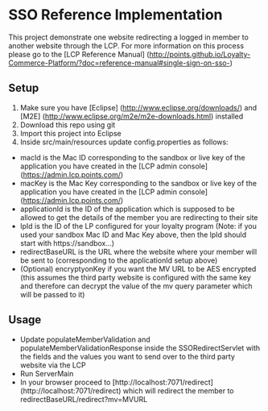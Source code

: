 SSO Reference Implementation
=========

This project demonstrate one website redirecting a logged in member to another website through the LCP.
For more information on this process please go to the [LCP Reference Manual] (http://points.github.io/Loyalty-Commerce-Platform/?doc=reference-manual#single-sign-on-sso-)

## Setup

1. Make sure you have [Eclipse] (http://www.eclipse.org/downloads/) and [M2E] (http://www.eclipse.org/m2e/m2e-downloads.html) installed 
2. Download this repo using git
3. Import this project into Eclipse
4. Inside src/main/resources update config.properties as follows:

- macId is the Mac ID corresponding to the sandbox or live key of the application you have created in the [LCP admin console] (https://admin.lcp.points.com/)  
- macKey is the Mac Key corresponding to the sandbox or live key of the application you have created in the [LCP admin console] (https://admin.lcp.points.com/)
- applicationId is the ID of the application which is supposed to be allowed to get the details of the member you are redirecting to their site
- lpId is the ID of the LP configured for your loyalty program (Note: if you used your sandbox Mac ID and Mac Key above, then the lpId should start with https://sandbox...)
- redirectBaseURL is the URL where the website where your member will be sent to (corresponding to the applicationId setup above)
- (Optional) encryptyonKey if you want the MV URL to be AES encrypted (this assumes the third party website is configured with the same key and therefore can decrypt the value of the mv query parameter which will be passed to it)

## Usage

- Update populateMemberValidation and populateMemberValidationResponse inside the SSORedirectServlet with the fields and the values you want to send over to the third party website via the LCP
- Run ServerMain
- In your browser proceed to [http://localhost:7071/redirect] (http://localhost:7071/redirect) which will redirect the member to redirectBaseURL/redirect?mv=MVURL 



